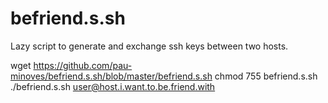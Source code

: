 befriend.s.sh
=============

Lazy script to generate and exchange ssh keys between two hosts.

wget https://github.com/pau-minoves/befriend.s.sh/blob/master/befriend.s.sh
chmod 755 befriend.s.sh
./befriend.s.sh user@host.i.want.to.be.friend.with
